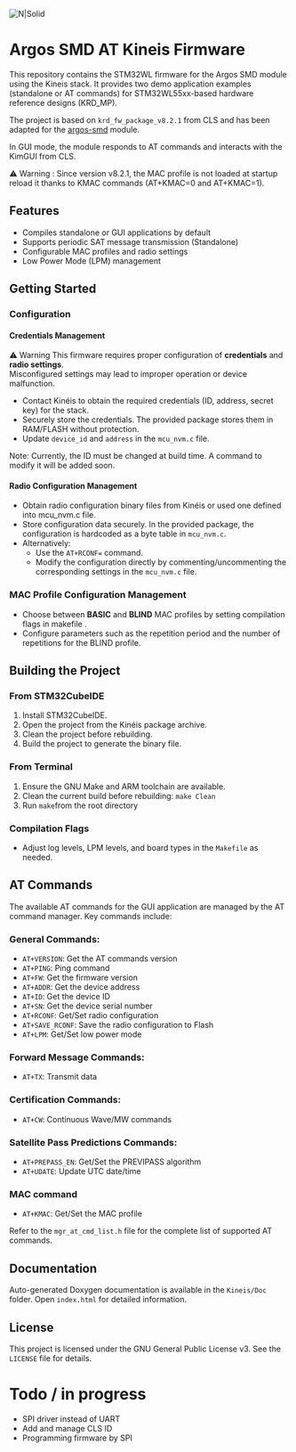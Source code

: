 ![N|Solid](https://arribada.org/wp-content/uploads/2022/01/arribada_web_logo_g.svg)
# Argos SMD AT Kineis Firmware

This repository contains the STM32WL firmware for the Argos SMD module using the Kineis stack. It provides two demo application examples (standalone or AT commands) for STM32WL55xx-based hardware reference designs (KRD_MP). 

The project is based on `krd_fw_package_v8.2.1` from CLS and has been adapted for the [argos-smd](https://github.com/arribada/argos-smd-hw) module.

In GUI mode, the module responds to AT commands and interacts with the KimGUI from CLS.


⚠️ Warning : Since version v8.2.1, the MAC profile is not loaded at startup reload it thanks to KMAC commands (AT+KMAC=0 and AT+KMAC=1).

## Features

- Compiles standalone or GUI applications by default
- Supports periodic SAT message transmission (Standalone)
- Configurable MAC profiles and radio settings
- Low Power Mode (LPM) management

## Getting Started

### Configuration

#### Credentials Management

⚠️ Warning
This firmware requires proper configuration of **credentials** and **radio settings**.  
Misconfigured settings may lead to improper operation or device malfunction.  


- Contact Kinéis to obtain the required credentials (ID, address, secret key) for the stack.
- Securely store the credentials. The provided package stores them in RAM/FLASH without protection.
- Update `device_id` and `address` in the `mcu_nvm.c` file.

Note: Currently, the ID must be changed at build time. A command to modify it will be added soon.


#### Radio Configuration Management

- Obtain radio configuration binary files from Kinéis or used one defined into mcu_nvm.c file.
- Store configuration data securely. In the provided package, the configuration is hardcoded as a byte table in `mcu_nvm.c`.
- Alternatively:
  - Use the `AT+RCONF=` command.
  - Modify the configuration directly by commenting/uncommenting the corresponding settings in the `mcu_nvm.c` file.

### MAC Profile Configuration Management

- Choose between **BASIC** and **BLIND** MAC profiles by setting compilation flags in makefile .
- Configure parameters such as the repetition period and the number of repetitions for the BLIND profile.

## Building the Project

### From STM32CubeIDE

1. Install STM32CubeIDE.
2. Open the project from the Kinéis package archive.
3. Clean the project before rebuilding.
4. Build the project to generate the binary file.

### From Terminal

1. Ensure the GNU Make and ARM toolchain are available.
2. Clean the current build before rebuilding: `make Clean`
3. Run `make`from the root directory


### Compilation Flags

- Adjust log levels, LPM levels, and board types in the `Makefile` as needed.

## AT Commands

The available AT commands for the GUI application are managed by the AT command manager. Key commands include:

### General Commands:
- `AT+VERSION`: Get the AT commands version
- `AT+PING`: Ping command
- `AT+FW`: Get the firmware version
- `AT+ADDR`: Get the device address
- `AT+ID`: Get the device ID
- `AT+SN`: Get the device serial number
- `AT+RCONF`: Get/Set radio configuration
- `AT+SAVE_RCONF`: Save the radio configuration to Flash
- `AT+LPM`: Get/Set low power mode


### Forward Message Commands:
- `AT+TX`: Transmit data

### Certification Commands:
- `AT+CW`: Continuous Wave/MW commands

### Satellite Pass Predictions Commands:
- `AT+PREPASS_EN`: Get/Set the PREVIPASS algorithm
- `AT+UDATE`: Update UTC date/time

### MAC command
- `AT+KMAC`: Get/Set the MAC profile

Refer to the `mgr_at_cmd_list.h` file for the complete list of supported AT commands.

## Documentation

Auto-generated Doxygen documentation is available in the `Kineis/Doc` folder. Open `index.html` for detailed information.

## License

This project is licensed under the GNU General Public License v3. See the `LICENSE` file for details.

# Todo / in progress

- SPI driver instead of UART
- Add and manage CLS ID
- Programming firmware by SPI
